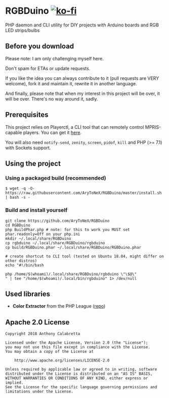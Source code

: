 # RGBDuino [![ko-fi](https://www.ko-fi.com/img/donate_sm.png)](https://ko-fi.com/K3K3D0E0)
PHP daemon and CLI utility for DIY projects with Arduino boards and RGB LED strips/bulbs

## Before you download

Please note: I am only challenging myself here.

Don't spam for ETAs or update requests.

If you like the idea you can always contribute to it (pull requests are VERY welcome), fork it and maintain it, rewrite it in another language.

And finally, please note that when my interest in this project will be over, it will be over. There's no way around it, sadly.

## Prerequisites

This project relies on Playerctl, a CLI tool that can remotely control MPRIS-capable players.
You can get it [here](https://github.com/acrisci/playerctl/releases/latest).

You will also need `notify-send`, `zenity`, `screen`, `pidof`, `kill` and PHP (>= 7.1) with Sockets support.

## Using the project

### Using a packaged build (recommended)
```
$ wget -q -O- https://raw.githubusercontent.com/AryToNeX/RGBDuino/master/install.sh | bash -s -
```
### Build and install yourself
```
git clone https://github.com/AryToNeX/RGBDuino
cd RGBDuino
php BuildPhar.php # note: for this to work you MUST set phar.readonly=Off on your php.ini
mkdir ~/.local/share/RGBDuino
cp rgbduino ~/.local/share/RGBDuino/rgbduino
cp build/RGBDuino.phar ~/.local/share/RGBDuino/RGBDuino.phar

# create shortcut to CLI tool (tested on Ubuntu 18.04, might differ on other distros)
echo "#!/bin/bash

php /home/$(whoami)/.local/share/RGBDuino/rgbduino \"\$@\"
" | tee "/home/$(whoami)/.local/bin/rgbduino" 1> /dev/null
```

## Used libraries

- **Color Extractor** from the PHP League ([repo](https://github.com/thephpleague/color-extractor))

## Apache 2.0 License

```
Copyright 2018 Anthony Calabretta

Licensed under the Apache License, Version 2.0 (the "License");
you may not use this file except in compliance with the License.
You may obtain a copy of the License at

    http://www.apache.org/licenses/LICENSE-2.0

Unless required by applicable law or agreed to in writing, software
distributed under the License is distributed on an "AS IS" BASIS,
WITHOUT WARRANTIES OR CONDITIONS OF ANY KIND, either express or implied.
See the License for the specific language governing permissions and
limitations under the License.
```
